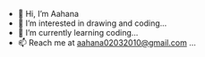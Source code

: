- 👋 Hi, I’m Aahana
- 👀 I’m interested in drawing and coding...
- 🌱 I’m currently learning coding...
- 📫 Reach me at aahana02032010@gmail.com ...
